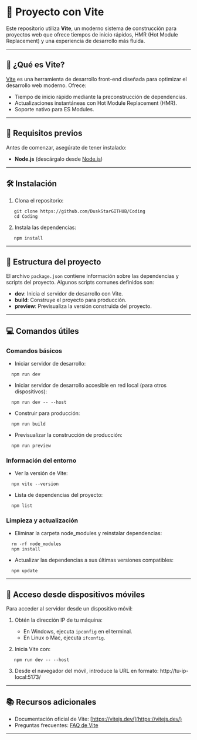 # 🌟 Proyecto con Vite

Este repositorio utiliza **Vite**, un moderno sistema de construcción para proyectos web que ofrece tiempos de inicio rápidos, HMR (Hot Module Replacement) y una experiencia de desarrollo más fluida.

---

## 📖 ¿Qué es Vite?

[Vite](https://vitejs.dev/) es una herramienta de desarrollo front-end diseñada para optimizar el desarrollo web moderno. Ofrece:

- Tiempo de inicio rápido mediante la preconstrucción de dependencias.
- Actualizaciones instantáneas con Hot Module Replacement (HMR).
- Soporte nativo para ES Modules.

---

## 🚀 Requisitos previos

Antes de comenzar, asegúrate de tener instalado:

- **Node.js** (descárgalo desde [Node.js](https://nodejs.org/))

---

## 🛠️ Instalación

1. Clona el repositorio:
```
   git clone https://github.com/DuskStarGITHUB/Coding
   cd Coding
```
2. Instala las dependencias:
```
   npm install
```
---

## 📂 Estructura del proyecto

El archivo `package.json` contiene información sobre las dependencias y scripts del proyecto. Algunos scripts comunes definidos son:

- **dev**: Inicia el servidor de desarrollo con Vite.
- **build**: Construye el proyecto para producción.
- **preview**: Previsualiza la versión construida del proyecto.

---

## 💻 Comandos útiles

### Comandos básicos

- Iniciar servidor de desarrollo:
```
  npm run dev
```
- Iniciar servidor de desarrollo accesible en red local (para otros dispositivos):
```
  npm run dev -- --host
```
- Construir para producción:
```
  npm run build
```
- Previsualizar la construcción de producción:
```
  npm run preview
```
### Información del entorno

- Ver la versión de Vite:
```
  npx vite --version
```
- Lista de dependencias del proyecto:
```
  npm list
```
### Limpieza y actualización

- Eliminar la carpeta node_modules y reinstalar dependencias:
```
  rm -rf node_modules
  npm install
```

- Actualizar las dependencias a sus últimas versiones compatibles:
```
  npm update
```
---

## 📱 Acceso desde dispositivos móviles

Para acceder al servidor desde un dispositivo móvil:

1. Obtén la dirección IP de tu máquina:

   - En Windows, ejecuta `ipconfig` en el terminal.
   - En Linux o Mac, ejecuta `ifconfig`.

2. Inicia Vite con:
```
   npm run dev -- --host
```
3. Desde el navegador del móvil, introduce la URL en formato:
   http://tu-ip-local:5173/

---

## 📚 Recursos adicionales

- Documentación oficial de Vite: [https://vitejs.dev/](https://vitejs.dev/)
- Preguntas frecuentes: [FAQ de Vite](https://vitejs.dev/guide/faq.html)

---
